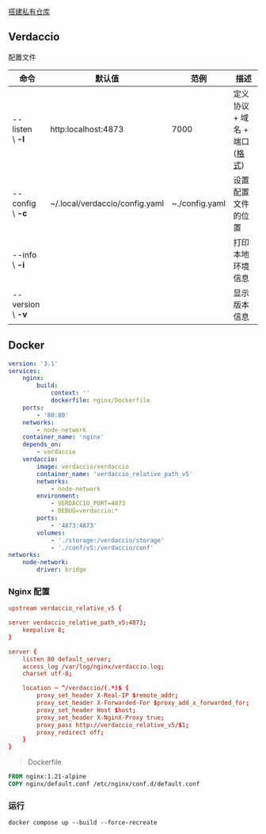 [搭建私有仓库](https://verdaccio.org/zh-CN/)
## Verdaccio

配置文件 

| 命令                 | 默认值                            | 范例             | 描述                                                                                                                                                     |
| ------------------ | ------------------------------ | -------------- | ------------------------------------------------------------------------------------------------------------------------------------------------------ |
| --listen \ **-l**  | http:localhost:4873            | 7000           | 定义 协议 + 域名 + 端口 ([格式](https://github.com/verdaccio/verdaccio/blob/08c36e688e8635733f92080eb3598239d43259cb/packages/node-api/src/cli-utils.ts#L7-L16)) |
| --config \ **-c**  | ~/.local/verdaccio/config.yaml | ~./config.yaml | 设置配置文件的位置                                                                                                                                              |
| --info \ **-i**    |                                |                | 打印本地环境信息                                                                                                                                               |
| --version \ **-v** |                                |                | 显示版本信息                                                                                                                                                 |
## Docker

```yml
version: '3.1'
services:
	nginx:
		build:
			context: ''
			dockerfile: nginx/Dockerfile
	ports:
		- '80:80'
	networks:
		- node-network
	container_name: 'nginx'
	depends_on:
		- verdaccio
	verdaccio:
		image: verdaccio/verdaccio
		container_name: 'verdaccio_relative_path_v5'
		networks:
			- node-network
		environment:
			- VERDACCIO_PORT=4873
			- DEBUG=verdaccio:*
		ports:
			- '4873:4873'
		volumes:
			- './storage:/verdaccio/storage'
			- './conf/v5:/verdaccio/conf'
networks:
	node-network:
		driver: bridge
```

### Nginx 配置

```conf
upstream verdaccio_relative_v5 {

server verdaccio_relative_path_v5:4873;
	keepalive 8;
}

server {
	listen 80 default_server;
	access_log /var/log/nginx/verdaccio.log;
	charset utf-8;

	location ~ ^/verdaccio/(.*)$ {
		proxy_set_header X-Real-IP $remote_addr;
		proxy_set_header X-Forwarded-For $proxy_add_x_forwarded_for;
		proxy_set_header Host $host;
		proxy_set_header X-NginX-Proxy true;
		proxy_pass http://verdaccio_relative_v5/$1;
		proxy_redirect off;
	}
}
```

> Dockerfile

```dockerfile
FROM nginx:1.21-alpine
COPY nginx/default.conf /etc/nginx/conf.d/default.conf
```
### 运行

```shell
docker compose up --build --force-recreate 
```